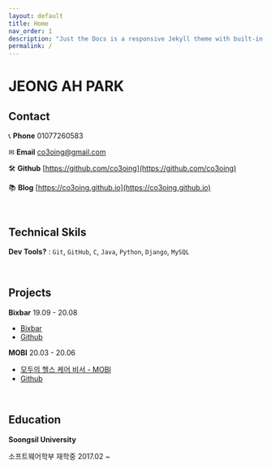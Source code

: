 ```yaml
---
layout: default
title: Home
nav_order: 1
description: "Just the Docs is a responsive Jekyll theme with built-in search that is easily customizable and hosted on GitHub Pages."
permalink: /
---
```

# JEONG AH PARK

## Contact

📞 **Phone** 01077260583

✉ **Email** co3oing@gmail.com

🛠 **Github** [https://github.com/co3oing](https://github.com/co3oing)

📚 **Blog** [https://co3oing.github.io](https://co3oing.github.io)

<br/>

## Technical Skils

**Dev Tools?** : `Git`, `GitHub`, `C`, `Java`, `Python`, `Django`, `MySQL`

<br/>

## Projects

**Bixbar** 19.09 - 20.08

* [Bixbar](https://www.notion.so/Bixbar-b5401104a0d64fdc838d27505fbf27b2)
* [Github](https://github.com/kordood/ccookncook)

**MOBI** 20.03 - 20.06

* [모두의 헬스 케어 비서 - MOBI](https://www.notion.so/MOBI-041d60cbe6864780a47d9ba9e671b8f8)
* [Github](https://github.com/yeahsilver/MOBI)

<br/>

## Education

**Soongsil University**

소프트웨어학부 재학중 2017.02 ~
